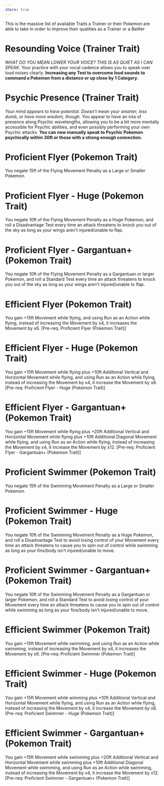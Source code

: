 ```yaml
---
share: true
---
```

This is the massive list of available Traits a Trainer or their Pokemon are able to take in order to improve their qualities as a Trainer or a Battler

# Resounding Voice (Trainer Trait)
*WHAT DO YOU MEAN LOWER YOUR VOICE? THIS IS AS QUIET AS I CAN SPEAK.* Your practice with your vocal cadence allows you to speak over loud noises clearly. **Increasing any Test to overcome loud sounds to command a Pokemon from a distance or up close by 1 Category.**

# Psychic Presence (Trainer Trait)
*Your mind appears to have potential. Doesn't mean your smarter, less dumb, or have more wisdom, though.* You appear to have an iota of presence along Psychic wavelengths, allowing you to be a bit more mentally accessible for Psychic abilities, and even possibly performing your own Psychic attacks. **You can now manually speak to Psychic Pokemon psychically within 30ft or those with a strong enough connection.**
# Proficient Flyer (Pokemon Trait)
You negate 15ft of the Flying Movement Penalty as a Large or Smaller Pokemon.
# Proficient Flyer - Huge (Pokemon Trait)
You negate 10ft of the Flying Movement Penalty as a Huge Pokemon, and roll a Disadvantage Test every time an attack threatens to knock you out of the sky as long as your wings aren't injured/unable to flap.
# Proficient Flyer - Gargantuan+ (Pokemon Trait)
You negate 10ft of the Flying Movement Penalty as a Gargantuan or larger Pokemon, and roll a Standard Test every time an attack threatens to knock you out of the sky as long as your wings aren't injured/unable to flap.
# Efficient Flyer (Pokemon Trait)
You gain +15ft Movement while flying, and using Run as an Action while flying, instead of increasing the Movement by x4, it increases the Movement by x6.
[Pre-req: Proficient Flyer (Pokemon Trait)]
# Efficient Flyer - Huge (Pokemon Trait)
You gain +15ft Movement while flying plus +10ft Additional Vertical and Horizontal Movement while flying, and using Run as an Action while flying, instead of increasing the Movement by x4, it increase the Movement by x8.
[Pre-req: Proficient Flyer - Huge (Pokemon Trait)]
# Efficient Flyer - Gargantuan+ (Pokemon Trait)
You gain +15ft Movement while flying plus +20ft Additional Vertical and Horizontal Movement while flying plus +10ft Additional Diagonal Movement  while flying, and using Run as an Action while flying, instead of increasing the Movement by x4, it increase the Movement by x12.
[Pre-req: Proficient Flyer - Gargantuan+ (Pokemon Trait)]
# Proficient Swimmer (Pokemon Trait)
You negate 15ft of the Swimming Movement Penalty as a Large or Smaller Pokemon.
# Proficient Swimmer - Huge (Pokemon Trait)
You negate 10ft of the Swimming Movement Penalty as a Huge Pokemon, and roll a Disadvantage Test to avoid losing control of your Movement every time an attack threatens to cause you to spin out of control while swimming as long as your fins/body isn't injured/unable to move.
# Proficient Swimmer - Gargantuan+ (Pokemon Trait)
You negate 10ft of the Swimming Movement Penalty as a Gargantuan or larger Pokemon, and roll a Standard Test to avoid losing control of your Movement every time an attack threatens to cause you to spin out of control while swimming as long as your fins/body isn't injured/unable to move.
# Efficient Swimmer (Pokemon Trait)
You gain +15ft Movement while swimming, and using Run as an Action while swimming, instead of increasing the Movement by x4, it increases the Movement by x6.
[Pre-req: Proficient Swimmer (Pokemon Trait)]
# Efficient Swimmer - Huge (Pokemon Trait)
You gain +15ft Movement while wimming plus +10ft Additional Vertical and Horizontal Movement while flying, and using Run as an Action while flying, instead of increasing the Movement by x4, it increase the Movement by x8.
[Pre-req: Proficient Swimmer - Huge (Pokemon Trait)]
# Efficient Swimmer - Gargantuan+ (Pokemon Trait)
You gain +15ft Movement while swimming plus +20ft Additional Vertical and Horizontal Movement while swimming plus +10ft Additional Diagonal Movement while swimming, and using Run as an Action while swimming, instead of increasing the Movement by x4, it increase the Movement by x12.
[Pre-req: Proficient Swimmer - Gargantuan+ (Pokemon Trait)]